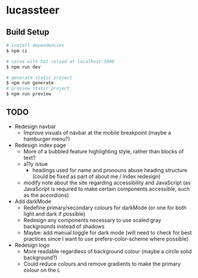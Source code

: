 # lucassteer

## Build Setup

```bash
# install dependencies
$ npm ci

# serve with hot reload at localhost:3000
$ npm run dev

# generate static project
$ npm run generate
# preview static project
$ npm run preview
```

## TODO

- Redesign navbar
  - Improve visuals of navbar at the mobile breakpoint (maybe a hamburger menu?)
- Redesign index page
  - More of a bubbled feature highlighting style, rather than blocks of text?
  - a11y issue
    - headings used for name and pronouns abuse heading structure (could be fixed as part of about me / index redesign)
  - modify note about the site regarding accessibility and JavaScript (as JavaScript is required to make certain components accessible, such as the accordions)
- Add darkMode
  - Redefine primary/secondary colours for darkMode (or one for both light and dark if possible)
  - Redesign any components necessary to use scaled gray backgrounds instead of shadows
  - Maybe: add manual toggle for dark mode (will need to check for best practices since I want to use prefers-color-scheme where possible)
- Redesign logo
  - More readable regardless of background colour (maybe a circle solid background?)
  - Could reduce colours and remove gradients to make the primary colour on the L
